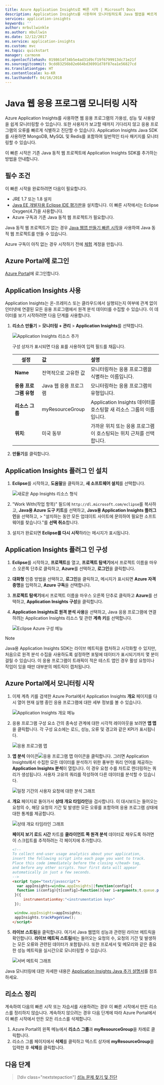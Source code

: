 ```yaml
---
title: Azure Application Insights로 빠른 시작 | Microsoft Docs
description: Application Insights를 사용하여 모니터링하도록 Java 웹앱을 빠르게 설정하는 지침을 제공합니다.
services: application-insights
keywords: ''
author: mrbullwinkle
ms.author: mbullwin
ms.date: 12/12/2017
ms.service: application-insights
ms.custom: mvc
ms.topic: quickstart
manager: carmonm
ms.openlocfilehash: 0198614f34b5e4ad31d9cf19f6799913dc71e21f
ms.sourcegitcommit: 9cdd83256b82e664bd36991d78f87ea1e56827cd
ms.translationtype: HT
ms.contentlocale: ko-KR
ms.lasthandoff: 04/16/2018
---
```

# <a name="start-monitoring-your-java-web-application"></a>Java 웹 응용 프로그램 모니터링 시작

Azure Application Insights를 사용하면 웹 응용 프로그램의 가용성, 성능 및 사용량을 쉽게 모니터링할 수 있습니다. 또한 사용자가 보고할 때까지 기다리지 않고 응용 프로그램의 오류를 빠르게 식별하고 진단할 수 있습니다. Application Insights Java SDK를 사용하면 MongoDB, MySQL 및 Redis를 포함하여 일반적인 타사 패키지를 모니터링할 수 있습니다.

이 빠른 시작은 기존 Java 동적 웹 프로젝트에 Application Insights SDK를 추가하는 방법을 안내합니다.

## <a name="prerequisites"></a>필수 조건

이 빠른 시작을 완료하려면 다음이 필요합니다.

- JRE 1.7 또는 1.8 설치
- [Java EE 개발자용 Eclipse IDE 평가판](http://www.eclipse.org/downloads/)을 설치합니다. 이 빠른 시작에서는 Eclipse Oxygen(4.7)을 사용합니다.
- Azure 구독과 기존 Java 동적 웹 프로젝트가 필요합니다.
 
Java 동적 웹 프로젝트가 없는 경우 [Java 웹앱 만들기 빠른 시작](https://docs.microsoft.com/azure/app-service-web/app-service-web-get-started-java)을 사용하여 Java 동적 웹 프로젝트를 만들 수 있습니다.

Azure 구독이 아직 없는 경우 시작하기 전에 [체험](https://azure.microsoft.com/free/) 계정을 만듭니다.

## <a name="log-in-to-the-azure-portal"></a>Azure Portal에 로그인

[Azure Portal](https://portal.azure.com/)에 로그인합니다.

## <a name="enable-application-insights"></a>Application Insights 사용

Application Insights는 온-프레미스 또는 클라우드에서 실행되는지 여부에 관계 없이 인터넷에 연결된 모든 응용 프로그램에서 원격 분석 데이터를 수집할 수 있습니다. 이 데이터를 보기 시작하려면 다음 단계를 사용합니다.

1. **리소스 만들기** > **모니터링 + 관리** > **Application Insights**를 선택합니다.

   ![Application Insights 리소스 추가](./media/app-insights-java-quick-start/001-j.png)

   구성 상자가 표시되면 다음 표를 사용하여 입력 필드를 채웁니다.

    | 설정        | 값           | 설명  |
   | ------------- |:-------------|:-----|
   | **Name**      | 전역적으로 고유한 값 | 모니터링하는 응용 프로그램을 식별하는 이름입니다. |
   | **응용 프로그램 유형** | Java 웹 응용 프로그램 | 모니터링하는 응용 프로그램의 유형입니다. |
   | **리소스 그룹**     | myResourceGroup      | Application Insights 데이터를 호스팅할 새 리소스 그룹의 이름입니다. |
   | **위치**: | 미국 동부 | 가까운 위치 또는 응용 프로그램이 호스팅되는 위치 근처를 선택합니다. |

2. **만들기**를 클릭합니다.

## <a name="install-app-insights-plugin"></a>Application Insights 플러그 인 설치

1. **Eclipse**를 시작하고, **도움말**을 클릭하고, **새 소프트웨어 설치**를 선택합니다.

   ![새로운 App Insights 리소스 형식](./media/app-insights-java-quick-start/000-j.png)

2. "Work With(작업 항목)" 필드에 ```http://dl.microsoft.com/eclipse```를 복사하고, **Java용 Azure 도구 키트**를 선택하고, **Java용 Application Insights 플러그 인**을 선택하고,  > "설치하는 동안 모든 업데이트 사이트에 문의하여 필요한 소프트웨어를 찾습니다."를 **선택 취소**합니다.

3. 설치가 완료되면 **Eclipse를 다시 시작**하라는 메시지가 표시됩니다.

## <a name="configure-app-insights-plugin"></a>Application Insights 플러그 인 구성

1. **Eclipse**를 시작하고, **프로젝트**를 열고, **프로젝트 탐색기**에서 프로젝트 이름을 마우스 오른쪽 단추로 클릭하고, **Azure**를 선택하고, **로그인**을 클릭합니다.

2. **대화형** 인증 방법을 선택하고, **로그인**을 클릭하고, 메시지가 표시되면 **Azure 자격 증명**을 입력하고, **Azure 구독**을 선택합니다.

3. **프로젝트 탐색기**에서 프로젝트 이름을 마우스 오른쪽 단추로 클릭하고 **Azure**를 선택하고, **Application Insights 구성**을 클릭합니다.

4. **Application Insights로 원격 분석 사용**을 선택하고, Java 응용 프로그램에 연결하려는 Application Insights 리소스 및 관련 **계측 키**를 선택합니다.

   ![Eclipse Azure 구성 메뉴](./media/app-insights-java-quick-start/0007-j.png)

> [!NOTE]
> Java용 Application Insights SDK는 라이브 메트릭을 캡처하고 시각화할 수 있지만, 처음으로 원격 분석 수집을 사용하도록 설정하면 포털에 데이터가 표시되기까지 몇 분이 걸릴 수 있습니다. 이 응용 프로그램이 트래픽이 적은 테스트 앱인 경우 활성 요청이나 작업이 있을 때만 대부분의 메트릭이 캡처됩니다.

## <a name="start-monitoring-in-the-azure-portal"></a>Azure Portal에서 모니터링 시작

1. 이제 계측 키를 검색한 Azure Portal에서 Application Insights **개요** 페이지를 다시 열어 현재 실행 중인 응용 프로그램에 대한 세부 정보를 볼 수 있습니다.

   ![Application Insights 개요 메뉴](./media/app-insights-java-quick-start/0008-j.png)

2. 응용 프로그램 구성 요소 간의 종속성 관계에 대한 시각적 레이아웃을 보려면 **앱 맵**을 클릭합니다. 각 구성 요소에는 로드, 성능, 오류 및 경고와 같은 KPI가 표시됩니다.

   ![응용 프로그램 맵](./media/app-insights-java-quick-start/005-j.png)

3. **앱 분석** 아이콘![ 응용 프로그램 맵 아이콘](./media/app-insights-java-quick-start/006.png)을 클릭합니다. 그러면 Application Insights에서 수집한 모든 데이터를 분석하기 위한 풍부한 쿼리 언어를 제공하는 **Application Insights 분석**이 열립니다. 이 경우 요청 수를 차트로 렌더링하는 쿼리가 생성됩니다. 사용자 고유의 쿼리를 작성하여 다른 데이터를 분석할 수 있습니다.

   ![일정 기간의 사용자 요청에 대한 분석 그래프](./media/app-insights-java-quick-start/0010-j.png)

4. **개요** 페이지로 돌아가서 **상태 개요 타임라인**을 검사합니다.  이 대시보드는 들어오는 요청의 수, 해당 요청의 기간 및 발생한 모든 오류를 포함하여 응용 프로그램 상태에 대한 통계를 제공합니다.

   ![상태 개요 타임라인 그래프](./media/app-insights-java-quick-start/0009-j.png)

   **페이지 보기 로드 시간** 차트를 **클라이언트 쪽 원격 분석** 데이터로 채우도록 하려면 이 스크립트를 추적하려는 각 페이지에 추가합니다.

   ```HTML
   <!-- 
   To collect end-user usage analytics about your application, 
   insert the following script into each page you want to track.
   Place this code immediately before the closing </head> tag,
   and before any other scripts. Your first data will appear 
   automatically in just a few seconds.
   -->
   <script type="text/javascript">
     var appInsights=window.appInsights||function(config){
     function i(config){t[config]=function(){var i=arguments;t.queue.push(function(){t[config].apply(t,i)})}}var t={config:config},u=document,e=window,o="script",s="AuthenticatedUserContext",h="start",c="stop",l="Track",a=l+"Event",v=l+"Page",y=u.createElement(o),r,f;y.src=config.url||"https://az416426.vo.msecnd.net/scripts/a/ai.0.js";u.getElementsByTagName(o)[0].parentNode.appendChild(y);try{t.cookie=u.cookie}catch(p){}for(t.queue=[],t.version="1.0",r=["Event","Exception","Metric","PageView","Trace","Dependency"];r.length;)i("track"+r.pop());return i("set"+s),i("clear"+s),i(h+a),i(c+a),i(h+v),i(c+v),i("flush"),config.disableExceptionTracking||(r="onerror",i("_"+r),f=e[r],e[r]=function(config,i,u,e,o){var s=f&&f(config,i,u,e,o);return s!==!0&&t["_"+r](config,i,u,e,o),s}),t
    }({
        instrumentationKey:"<instrumentation key>"
    });

    window.appInsights=appInsights;
    appInsights.trackPageView();
   </script>
    ```

5. **라이브 스트림**을 클릭합니다. 여기서 Java 웹앱의 성능과 관련된 라이브 메트릭을 확인합니다. **라이브 메트릭 스트림**에는 들어오는 요청의 수, 요청의 기간 및 발생하는 모든 오류와 관련된 데이터가 포함됩니다. 또한 프로세서 및 메모리와 같은 중요한 성능 메트릭을 실시간으로 모니터링할 수 있습니다.

   ![서버 메트릭 그래프](./media/app-insights-java-quick-start/livemetricsjava.png)

Java 모니터링에 대한 자세한 내용은 [Application Insights Java 추가 설명서](.\app-insights-java-get-started.md)를 참조하세요.

## <a name="clean-up-resources"></a>리소스 정리

계속하여 다음의 빠른 시작 또는 자습서를 사용하려는 경우 이 빠른 시작에서 만든 리소스를 정리하지 않습니다. 계속하지 않으려는 경우 다음 단계에 따라 Azure Portal에서 이 빠른 시작에서 만든 모든 리소스를 삭제합니다.

1. Azure Portal의 왼쪽 메뉴에서 **리소스 그룹**과 **myResourceGroup**을 차례로 클릭합니다.
2. 리소스 그룹 페이지에서 **삭제**를 클릭하고 텍스트 상자에 **myResourceGroup**을 입력한 후 **삭제**를 클릭합니다.

## <a name="next-steps"></a>다음 단계

> [!div class="nextstepaction"]
> [성능 문제 찾기 및 진단](https://docs.microsoft.com/azure/application-insights/app-insights-analytics)